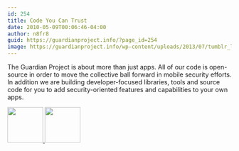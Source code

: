 ```yaml
---
id: 254
title: Code You Can Trust
date: 2010-05-09T00:06:46-04:00
author: n8fr8
guid: https://guardianproject.info/?page_id=254
image: https://guardianproject.info/wp-content/uploads/2013/07/tumblr_lthb6agZVE1qlts9lo1_1280.jpg
---
```


The Guardian Project is about more than just apps. All of our code is
open-source in order to move the collective ball forward in mobile
security efforts. In addition we are building developer-focused
libraries, tools and source code for you to add security-oriented
features and capabilities to your own apps.

<div>
  <style>img {display: inline;}</style>
  <a href="https://gitlab.com/guardianproject/" target="_blank" title="Guardian Project on Gitlab">
    <img src="/img/view-on-gitlab.svg" height="80"/>
  </a>
  <a href="https://github.com/guardianproject/" target="_blank" title="Guardian Project on Github">
    <img src="/img/view-on-github.png" height="80"/>
  </a>
</div>